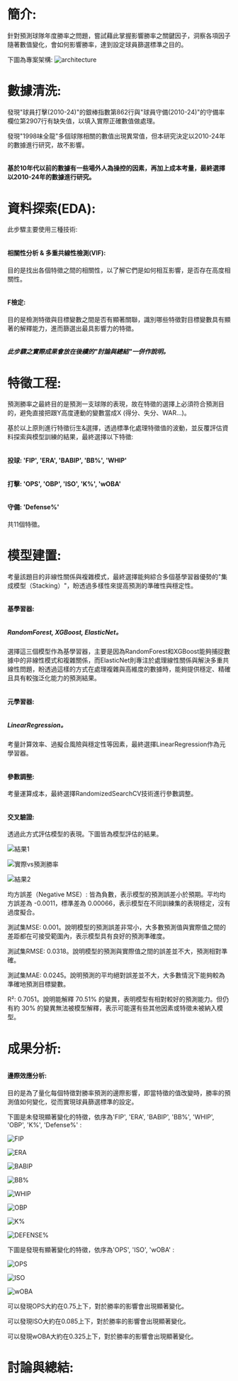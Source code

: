 # 簡介:

針對預測球隊年度勝率之問題，嘗試藉此掌握影響勝率之關鍵因子，洞察各項因子隨著數值變化，會如何影響勝率，達到設定球員篩選標準之目的。    

下圖為專案架構: 
![architecture](https://github.com/user-attachments/assets/fc9347be-2b0c-4e75-98ec-d470fd48f17b)  

# 數據清洗:  

發現"球員打擊(2010-24)"的銀棒指數第862行與"球員守備(2010-24)"的守備率欄位第2907行有缺失值，以填入實際正確數值做處理。  

發現"1998味全龍"多個球隊相關的數值出現異常值，但本研究決定以2010-24年的數據進行研究，故不影響。  

###### <h4> 基於10年代以前的數據有一些場外人為操控的因素，再加上成本考量，最終選擇以2010-24年的數據進行研究。

# 資料探索(EDA): 

此步驟主要使用三種技術: 

###### <h4>相關性分析 & 多重共線性檢測(VIF):

目的是找出各個特徵之間的相關性，以了解它們是如何相互影響，是否存在高度相關性。  

###### <h4>F檢定:  

目的是檢測特徵與目標變數之間是否有顯著關聯，識別哪些特徵對目標變數具有顯著的解釋能力，進而篩選出最具影響力的特徵。

###### <h5>此步驟之實際成果會放在後續的"討論與總結"一併作說明。  

# 特徵工程:  

預測勝率之最終目的是預測一支球隊的表現，故在特徵的選擇上必須符合預測目的，避免直接把跟Y高度連動的變數當成X (得分、失分、WAR...)。  

基於以上原則進行特徵衍生&選擇，透過標準化處理特徵值的波動，並反覆評估資料探索與模型訓練的結果，最終選擇以下特徵:  

###### <h4>投球: 'FIP', 'ERA', 'BABIP', 'BB%', 'WHIP'  

###### <h4>打擊: 'OPS', 'OBP', 'ISO', 'K%', 'wOBA'  

###### <h4>守備: 'Defense%'  

共11個特徵。

# 模型建置:  

考量該題目的非線性關係與複雜模式，最終選擇能夠綜合多個基學習器優勢的"集成模型（Stacking）"，盼透過多樣性來提高預測的準確性與穩定性。

###### <h4>基學習器:  

###### <h5>RandomForest, XGBoost, ElasticNet。  

選擇這三個模型作為基學習器，主要是因為RandomForest和XGBoost能夠捕捉數據中的非線性模式和複雜關係，而ElasticNet則專注於處理線性關係與解決多重共線性問題，盼透過這樣的方式在處理複雜與高維度的數據時，能夠提供穩定、精確且具有較強泛化能力的預測結果。

###### <h4>元學習器:  

###### <h5>LinearRegression。

考量計算效率、過擬合風險與穩定性等因素，最終選擇LinearRegression作為元學習器。

###### <h4>參數調整:  

考量運算成本，最終選擇RandomizedSearchCV技術進行參數調整。

###### <h4>交叉驗證:  

透過此方式評估模型的表現。下圖皆為模型評估的結果。  

![結果1](https://github.com/user-attachments/assets/bffb6612-024d-45d5-ab8f-25d030c7ea4b)  

![實際vs預測勝率](https://github.com/user-attachments/assets/8a34a003-48a0-4327-9385-f3b31800b100)  

![結果2](https://github.com/user-attachments/assets/b53d05b5-57be-4e18-8772-18ec08e45804)

均方誤差（Negative MSE）: 皆為負數，表示模型的預測誤差小於預期。平均均方誤差為 -0.0011，標準差為 0.00066，表示模型在不同訓練集的表現穩定，沒有過度擬合。  

測試集MSE: 0.001。說明模型的預測誤差非常小，大多數預測值與實際值之間的差距都在可接受範圍內，表示模型具有良好的預測準確度。  

測試集RMSE: 0.0318。說明模型的預測與實際值之間的誤差並不大，預測相對準確。  

測試集MAE: 0.0245。說明預測的平均絕對誤差並不大，大多數情況下能夠較為準確地預測目標變數。

R²: 0.7051。說明能解釋 70.51% 的變異，表明模型有相對較好的預測能力。但仍有約 30% 的變異無法被模型解釋，表示可能還有些其他因素或特徵未被納入模型。

# 成果分析:  
###### <h4>邊際效應分析:  

目的是為了量化每個特徵對勝率預測的邊際影響，即當特徵的值改變時，勝率的預測值如何變化，從而實現球員篩選標準的設定。  

下圖是未發現顯著變化的特徵，依序為'FIP', 'ERA', 'BABIP', 'BB%', 'WHIP', 'OBP', 'K%', 'Defense%' :  

![FIP](https://github.com/user-attachments/assets/716c0370-35b0-474c-bbc4-8b61918533c3)  

![ERA](https://github.com/user-attachments/assets/a5cc8c93-b0bb-4d4d-91be-053cd0eb6a75)  

![BABIP](https://github.com/user-attachments/assets/4ab9067d-a565-4274-bc7b-15c7bce0467f)  

![BB%](https://github.com/user-attachments/assets/5ad9d839-44e8-462e-b038-1ff9377a6b12)  

![WHIP](https://github.com/user-attachments/assets/b31c4e20-870c-413b-8e23-f97f44015eb7)  

![OBP](https://github.com/user-attachments/assets/45b340c0-dc8e-4145-8c68-7af69a65e8e9)  

![K%](https://github.com/user-attachments/assets/9bb78c04-9cae-47ea-afdc-e3be1b2c71f3)  

![DEFENSE%](https://github.com/user-attachments/assets/2c805c10-f291-403c-99bf-54a284ecb8d7)  

下圖是發現有顯著變化的特徵，依序為'OPS', 'ISO', 'wOBA' :  

![OPS](https://github.com/user-attachments/assets/8c76624c-52b0-4ef2-8030-7b17ccbe56fe)  

![ISO](https://github.com/user-attachments/assets/ebc31039-6411-4828-be94-8b30027810d0)  

![wOBA](https://github.com/user-attachments/assets/9e6497ab-b9aa-4777-a5c3-9d6a130735d5)  

可以發現OPS大約在0.75上下，對於勝率的影響會出現顯著變化。  

可以發現ISO大約在0.085上下，對於勝率的影響會出現顯著變化。

可以發現wOBA大約在0.325上下，對於勝率的影響會出現顯著變化。

# 討論與總結:  

